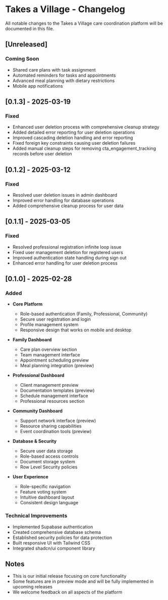 
# Takes a Village - Changelog

All notable changes to the Takes a Village care coordination platform will be documented in this file.

## [Unreleased]

### Coming Soon
- Shared care plans with task assignment
- Automated reminders for tasks and appointments
- Advanced meal planning with dietary restrictions
- Mobile app notifications

## [0.1.3] - 2025-03-19

### Fixed
- Enhanced user deletion process with comprehensive cleanup strategy
- Added detailed error reporting for user deletion operations 
- Improved cascading deletion handling and error reporting
- Fixed foreign key constraints causing user deletion failures
- Added manual cleanup steps for removing cta_engagement_tracking records before user deletion

## [0.1.2] - 2025-03-12

### Fixed
- Resolved user deletion issues in admin dashboard
- Improved error handling for database operations
- Added comprehensive cleanup process for user data

## [0.1.1] - 2025-03-05

### Fixed
- Resolved professional registration infinite loop issue
- Fixed user management deletion for registered users
- Improved authentication state handling during sign out
- Enhanced error handling for user deletion process

## [0.1.0] - 2025-02-28

### Added
- **Core Platform**
  - Role-based authentication (Family, Professional, Community)
  - Secure user registration and login
  - Profile management system
  - Responsive design that works on mobile and desktop

- **Family Dashboard**
  - Care plan overview section
  - Team management interface
  - Appointment scheduling preview
  - Meal planning integration (preview)

- **Professional Dashboard**
  - Client management preview
  - Documentation templates (preview)
  - Schedule management interface
  - Professional resources section

- **Community Dashboard**
  - Support network interface (preview)
  - Resource sharing capabilities
  - Event coordination tools (preview)

- **Database & Security**
  - Secure user data storage
  - Role-based access controls
  - Document storage system
  - Row Level Security policies

- **User Experience**
  - Role-specific navigation
  - Feature voting system
  - Intuitive dashboard layout
  - Consistent design language

### Technical Improvements
- Implemented Supabase authentication
- Created comprehensive database schema
- Established security policies for data protection
- Built responsive UI with Tailwind CSS
- Integrated shadcn/ui component library

## Notes
- This is our initial release focusing on core functionality
- Some features are in preview mode and will be fully implemented in upcoming releases
- We welcome feedback on all aspects of the platform
